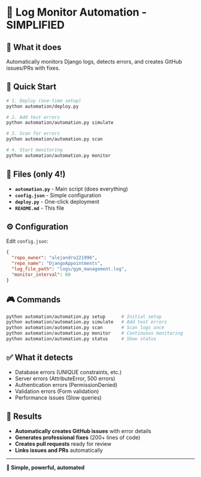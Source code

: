 # 🤖 Log Monitor Automation - SIMPLIFIED

## 🎯 **What it does**
Automatically monitors Django logs, detects errors, and creates GitHub issues/PRs with fixes.

## 🚀 **Quick Start**
```bash
# 1. Deploy (one-time setup)
python automation/deploy.py

# 2. Add test errors
python automation/automation.py simulate

# 3. Scan for errors
python automation/automation.py scan

# 4. Start monitoring
python automation/automation.py monitor
```

## 📁 **Files (only 4!)**
- **`automation.py`** - Main script (does everything)
- **`config.json`** - Simple configuration
- **`deploy.py`** - One-click deployment
- **`README.md`** - This file

## ⚙️ **Configuration**
Edit `config.json`:
```json
{
  "repo_owner": "alejandro221996",
  "repo_name": "DjangoAppointments",
  "log_file_path": "logs/gym_management.log",
  "monitor_interval": 60
}
```

## 🎮 **Commands**
```bash
python automation/automation.py setup      # Initial setup
python automation/automation.py simulate   # Add test errors
python automation/automation.py scan       # Scan logs once
python automation/automation.py monitor    # Continuous monitoring
python automation/automation.py status     # Show status
```

## ✅ **What it detects**
- Database errors (UNIQUE constraints, etc.)
- Server errors (AttributeError, 500 errors)
- Authentication errors (PermissionDenied)
- Validation errors (Form validation)
- Performance issues (Slow queries)

## 🎉 **Results**
- **Automatically creates GitHub issues** with error details
- **Generates professional fixes** (200+ lines of code)
- **Creates pull requests** ready for review
- **Links issues and PRs** automatically

---
**🤖 Simple, powerful, automated**